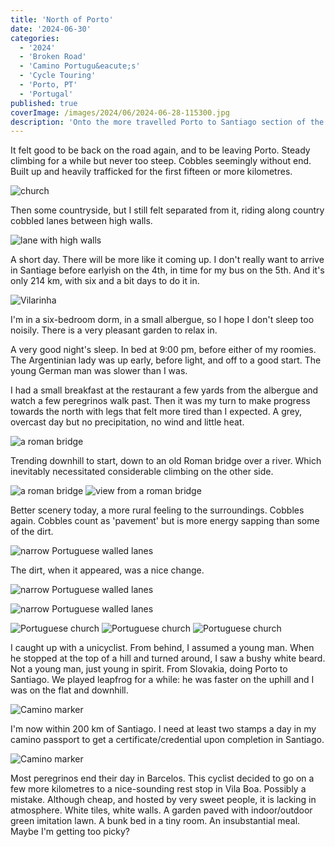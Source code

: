 ```yaml
---
title: 'North of Porto'
date: '2024-06-30'
categories:
  - '2024'
  - 'Broken Road'
  - 'Camino Portugu&eacute;s'
  - 'Cycle Touring'
  - 'Porto, PT'
  - 'Portugal'
published: true
coverImage: /images/2024/06/2024-06-28-115300.jpg
description: 'Onto the more travelled Porto to Santiago section of the Camino'
---
```


<script>
  import Img from '$lib/components/Img.svelte'
  import DayCardHGroup from '$lib/components/DayCardHGroup.svelte'
</script>

<section class="card">
  
  <DayCardHGroup
    where="Porto &ndash; Vilarinho"
    when="2024-06-27"
    distance="28.5 km, 320 m, 4132.2 km to date" 
  />

  <p>It felt good to be back on the road again, and to be leaving Porto. Steady climbing for a while but never too steep. Cobbles seemingly without end. Built up and heavily trafficked for the first fifteen or more kilometres.</p>

<Img
  src="/images/2024/06/2024-06-27-140236.jpg"
  alt="church"
/>

   <p>Then some countryside, but I still felt separated from it, riding along country cobbled lanes between high walls. </p>

<Img
  src="/images/2024/06/2024-06-27-143258.jpg"
  alt="lane with high walls"
/>

  <p>A short day. There will be more like it coming up. I don't really want to arrive in Santiage before earlyish on the 4th, in time for my bus on the 5th. And it's only 214 km, with six and a bit days to do it in.</p>

<Img
  src="/images/2024/06/2024-06-27-153904.jpg"
  alt="Vilarinha"
  caption="Vilarinha"
/>

  <p>I'm in a six-bedroom dorm, in a small albergue, so I hope I don't sleep too noisily. There is a very pleasant garden to relax in.</p>
</section>

<section class="card">
 
  <DayCardHGroup
    where="Vilarinho &ndash; Via Boa"
    when="6/28/2024"
    distance="31.5 km, 473 m, 4163.7 km to date" 
  />

  <p>A very good night's sleep. In bed at 9:00 pm, before either of my roomies. The Argentinian lady was up early, before light, and off to a good start. The young German man was slower than I was.</p>

  <p>I had a small breakfast at the restaurant a few yards from the albergue and watch a few peregrinos walk past. Then it was my turn to make progress towards the north with legs that felt more tired than I expected. A grey, overcast day but no precipitation, no wind and little heat.</p>

<Img
  src="/images/2024/06/2024-06-28-102523.jpg"
  alt="a roman bridge"
  caption="A Roman bridge, at the bottom of the valley."
/>

  <p>Trending downhill to start, down to an old Roman bridge over a river. Which inevitably necessitated considerable climbing on the other side. </p>

<Img
  src="/images/2024/06/2024-06-28-102906.jpg"
  alt="a roman bridge"
/>
<Img
  src="/images/2024/06/2024-06-28-103053.jpg"
  alt="view from a roman bridge"
/>

  <p>Better scenery today, a more rural feeling to the surroundings. Cobbles again. Cobbles count as 'pavement' but is more energy sapping than some of the dirt. </p>

<Img
  src="/images/2024/06/2024-06-28-105940.jpg"
  alt="narrow Portuguese walled lanes"
  caption="Still hemmed in by walls."
/>

<p>The dirt, when it appeared, was a nice change.</p>

<Img
  src="/images/2024/06/2024-06-28-111938.jpg"
  alt="narrow Portuguese walled lanes"
/>

<Img
  src="/images/2024/06/2024-06-28-111958.jpg"
  alt="narrow Portuguese walled lanes"
/>

<Img
  src="/images/2024/06/2024-06-28-112559.jpg"
  alt="Portuguese church"
/>
<Img
  src="/images/2024/06/2024-06-28-115300.jpg"
  alt="Portuguese church"
/>
<Img
  src="/images/2024/06/2024-06-28-121806.jpg"
  alt="Portuguese church"
/>

  <p>I caught up with a unicyclist. From behind, I assumed a young man. When he stopped at the top of a hill and turned around, I saw a bushy white beard. Not a young man, just young in spirit. From Slovakia, doing Porto to Santiago. We played leapfrog for a while: he was faster on the uphill and I was on the flat and downhill. </p>

<Img
  src="/images/2024/06/2024-06-28-144634.jpg"
  alt="Camino marker"
/>

  <p>I'm now within 200 km of Santiago. I need at least two stamps a day in my camino passport to get a certificate/credential upon completion in Santiago. </p>

<Img
  src="/images/2024/06/2024-06-28-145040.jpg"
  alt="Camino marker"
/>

<p>Most peregrinos end their day in Barcelos. This cyclist decided to go on a few more kilometres to a nice-sounding rest stop in Vila Boa. Possibly a mistake. Although cheap, and hosted by very sweet people, it is lacking in atmosphere. White tiles, white walls. A garden paved with indoor/outdoor green imitation lawn. A bunk bed in a tiny room. An insubstantial meal. Maybe I'm getting too picky?</p>

  </section>
